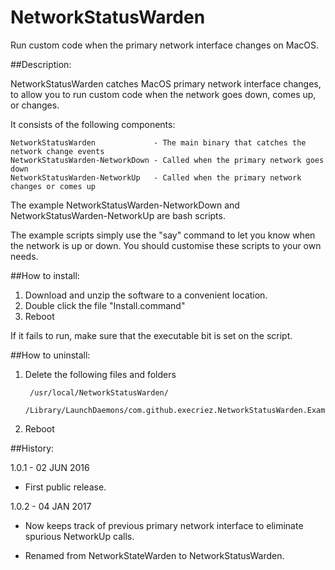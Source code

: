 # NetworkStatusWarden
Run custom code when the primary network interface changes on MacOS.

##Description:

NetworkStatusWarden catches MacOS primary network interface changes, to allow you to run custom code when the network goes down, comes up, or changes.

It consists of the following components:

	NetworkStatusWarden             - The main binary that catches the network change events
	NetworkStatusWarden-NetworkDown - Called when the primary network goes down
	NetworkStatusWarden-NetworkUp   - Called when the primary network changes or comes up

The example NetworkStatusWarden-NetworkDown and NetworkStatusWarden-NetworkUp are bash scripts.

The example scripts simply use the "say" command to let you know when the network is up or down. You should customise these scripts to your own needs.


##How to install:

1. Download and unzip the software to a convenient location.
2. Double click the file "Install.command"
3. Reboot

If it fails to run, make sure that the executable bit is set on the script.

##How to uninstall:

1. Delete the following files and folders

		/usr/local/NetworkStatusWarden/
		/Library/LaunchDaemons/com.github.execriez.NetworkStatusWarden.Example.plist
	
2. Reboot

##History:

1.0.1 - 02 JUN 2016

* First public release.

1.0.2 - 04 JAN 2017

* Now keeps track of previous primary network interface to eliminate spurious NetworkUp calls.
 
* Renamed from NetworkStateWarden to NetworkStatusWarden.
